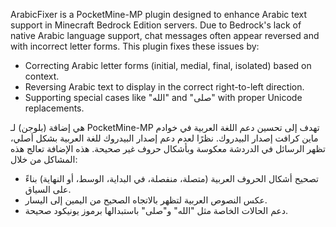 ArabicFixer is a PocketMine-MP plugin designed to enhance Arabic text support in Minecraft Bedrock Edition servers. Due to Bedrock's lack of native Arabic language support, chat messages often appear reversed and with incorrect letter forms. This plugin fixes these issues by:

- Correcting Arabic letter forms (initial, medial, final, isolated) based on context.
- Reversing Arabic text to display in the correct right-to-left direction.
- Supporting special cases like "الله" and "صلى" with proper Unicode replacements.





هي إضافة (بلوجن) لـ PocketMine-MP تهدف إلى تحسين دعم اللغة العربية في خوادم ماين كرافت إصدار البيدروك. نظرًا لعدم دعم إصدار البيدروك للغة العربية بشكل أصلي، تظهر الرسائل في الدردشة معكوسة وبأشكال حروف غير صحيحة. هذه الإضافة تعالج هذه المشاكل من خلال:

- تصحيح أشكال الحروف العربية (متصلة، منفصلة، في البداية، الوسط، أو النهاية) بناءً على السياق.
- عكس النصوص العربية لتظهر بالاتجاه الصحيح من اليمين إلى اليسار.
- دعم الحالات الخاصة مثل "الله" و"صلى" باستبدالها برموز يونيكود صحيحة.
